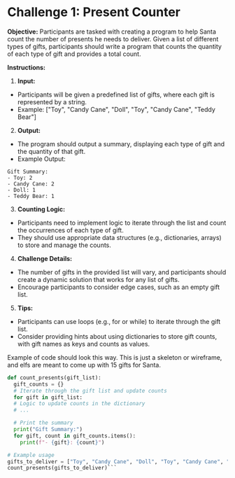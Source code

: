 # Challenge 1: Present Counter

**Objective:**
Participants are tasked with creating a program to help Santa count the number of presents he needs to deliver. Given a list of different types of gifts, participants should write a program that counts the quantity of each type of gift and provides a total count.

**Instructions:**
1. **Input:**
- Participants will be given a predefined list of gifts, where each gift is represented by a string.
- Example: ["Toy", "Candy Cane", "Doll", "Toy", "Candy Cane", "Teddy Bear"]

2. **Output:**
- The program should output a summary, displaying each type of gift and the quantity of that gift.
- Example Output:
```
Gift Summary:
- Toy: 2
- Candy Cane: 2
- Doll: 1
- Teddy Bear: 1
```

3. **Counting Logic:**
- Participants need to implement logic to iterate through the list and count the occurrences of each type of gift.
- They should use appropriate data structures (e.g., dictionaries, arrays) to store and manage the counts.

4. **Challenge Details:**
- The number of gifts in the provided list will vary, and participants should create a dynamic solution that works for any list of gifts.
- Encourage participants to consider edge cases, such as an empty gift list.

5. **Tips:**
- Participants can use loops (e.g., for or while) to iterate through the gift list.
- Consider providing hints about using dictionaries to store gift counts, with gift names as keys and counts as values.

Example of code should look this way. This is just a skeleton or wireframe, and elfs are meant to come up with 15 gifts for Santa.
```py
def count_presents(gift_list):
  gift_counts = {}
  # Iterate through the gift list and update counts
  for gift in gift_list:
  # Logic to update counts in the dictionary
  # ...

  # Print the summary
  print("Gift Summary:")
  for gift, count in gift_counts.items():
    print(f"- {gift}: {count}")

# Example usage
gifts_to_deliver = ["Toy", "Candy Cane", "Doll", "Toy", "Candy Cane", "Teddy Bear"]
count_presents(gifts_to_deliver)```
